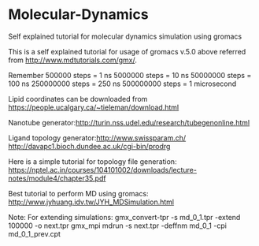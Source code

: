 # Molecular-Dynamics
Self explained tutorial for molecular dynamics simulation using gromacs

This is a self explained tutorial for usage of gromacs v.5.0 above referred from http://www.mdtutorials.com/gmx/.

Remember 500000 steps = 1 ns
        5000000 steps = 10 ns
       50000000 steps = 100 ns
      250000000 steps = 250 ns
      500000000 steps = 1 microsecond

Lipid coordinates can be downloaded from https://people.ucalgary.ca/~tieleman/download.html

Nanotube generator:http://turin.nss.udel.edu/research/tubegenonline.html

Ligand topology generator:http://www.swissparam.ch/ http://davapc1.bioch.dundee.ac.uk/cgi-bin/prodrg

Here is a simple tutorial for topology file generation:
https://nptel.ac.in/courses/104101002/downloads/lecture-notes/module4/chapter35.pdf

Best tutorial to perform MD using gromacs:
http://www.jyhuang.idv.tw/JYH_MDSimulation.html

Note: For extending simulations:
gmx_convert-tpr -s md_0_1.tpr -extend 100000 -o next.tpr
gmx_mpi mdrun -s next.tpr -deffnm md_0_1 -cpi md_0_1_prev.cpt



